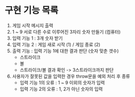 # 구현 기능 목록

1. 게임 시작 메시지 출력
2. 1 ~ 9 서로 다른 수로 이루어진 3자리 숫자 만들기 (컴퓨터)
3. 입력 기능 1 : 3개 숫자 받기
4. 입력 기능 2 : 게임 새로 시작 (1) / 게임 종료 (2)
5. 출력 기능 : 입력 기능 1에 대한 결과 판단 (숫자 맞춘 갯수)
    - 스트라이크 
    - 볼
    - 스트라이크/볼 결과 확인 -> 3스트라이크까지 판단
6. 사용자가 잘못된 값을 입력한 경우 throw문을 예외 처리 후 종류
    - 입력 기능 1의 오류 : 1 ~ 9 이외의 숫자가 입력
    - 입력 기능 2의 오류 : 1, 2가 아닌 숫자의 입력